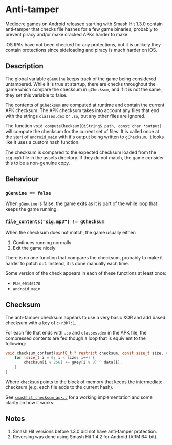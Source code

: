 # Anti-tamper

Mediocre games on Android released starting with Smash Hit 1.3.0 contain anti-tamper that checks file hashes for a few game binaries, probably to prevent piracy and/or make cracked APKs harder to make.

iOS IPAs have not been checked for any protections, but it is unlikely they contain protections since sideloading and piracy is much harder on iOS.

## Description

The global variable `gGenuine` keeps track of the game being considered untampered. While it is true at startup, there are checks throughout the game which compare the checksum in `gChecksum`, and if it is not the same, they set this variable to false.

The contents of `gChecksum` are computed at runtime and contain the current APK checksum. The APK checksum takes into account any files that end with the strings `classes.dex` or `.so`, but any other files are ignored.

The function `void computeChecksum(QiString& path, const char *output)` will compute the checksum for the current set of files. It is called once at the start of `android_main` with it's output being written to `gChecksum`. It looks like it uses a custom hash function.

The checksum is compared to the expected checksum loaded from the `sig.mp3` file in the assets directory. If they do not match, the game consider this to be a non-genuine copy.

## Behaviour

### `gGenuine == false`

When `gGenuine` is false, the game exits as it is part of the while loop that keeps the game running.

### `file_contents("sig.mp3") != gChecksum`

When the checksum does not match, the game usually either:

1. Continues running normally
2. Exit the game nicely

There is no one function that compares the checksum, probably to make it harder to patch out. Instead, it is done manually each time.

Some version of the check appears in each of these functions at least once:

* `FUN_00146170`
* `android_main`

## Checksum

The anti-tamper checksum appears to use a very basic XOR and add based checksum with a key of `c+r3k7:1`.

For each file that ends with `.so` and `classes.dex` in the APK file, the compressed contents are fed though a loop that is equivlent to the following:

```c
void checksum_content(uint8_t * restrict checksum, const size_t size, const uint8_t * restrict data) {
	for (size_t i = 0; i < size; i++) {
		checksum[i % 256] += gKey[i % 8] ^ data[i];
	}
}
```

Where `checksum` points to the block of memory that keeps the intermediate checksum (e.g. each file adds to the current hash).

See [`smashhit_checksum_apk.c`](smashhit_checksum_apk.c) for a working implementation and some clarity on how it works.

## Notes

1. Smash Hit versions before 1.3.0 did not have anti-tamper protection.
2. Reversing was done using Smash Hit 1.4.2 for Android (ARM 64-bit)

